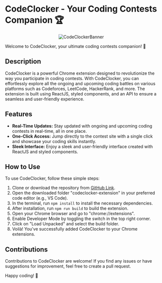 # CodeClocker - Your Coding Contests Companion 🏆

<div align="center">
  <img src="https://github.com/Hariom510/codeclocker-extension/assets/85151795/998bb5f6-a01d-4dd0-806d-0e37b85b1fe8"       
  alt="CodeClockerBanner">
</div>

Welcome to CodeClocker, your ultimate coding contests companion! 🚀

## Description
CodeClocker is a powerful Chrome extension designed to revolutionize the way you participate in coding contests. With CodeClocker, you can effortlessly explore all the ongoing and upcoming coding battles on various platforms such as Codeforces, LeetCode, HackerRank, and more. The extension is built using ReactJS, styled components, and an API to ensure a seamless and user-friendly experience.

## Features
- **Real-Time Updates:** Stay updated with ongoing and upcoming coding contests in real-time, all in one place.
- **One-Click Access:** Jump directly to the contest site with a single click and showcase your coding skills instantly.
- **Sleek Interface:** Enjoy a sleek and user-friendly interface created with ReactJS and styled components.

## How to Use
To use CodeClocker, follow these simple steps:
1. Clone or download the repository from [GitHub Link](https://github.com/Hariom510/codeclocker-extension).
2. Open the downloaded folder "codeclocker-extension" in your preferred code editor (e.g., VS Code).
3. In the terminal, run `npm install` to install the necessary dependencies.
4. After installation, run `npm run build` to build the extension.
5. Open your Chrome browser and go to "chrome://extensions".
6. Enable Developer Mode by toggling the switch in the top right corner.
7. Click on "Load Unpacked" and select the build folder.
8. Voilà! You've successfully added CodeClocker to your Chrome extensions.

## Contributions
Contributions to CodeClocker are welcome! If you find any issues or have suggestions for improvement, feel free to create a pull request.

Happy coding! 🎉
